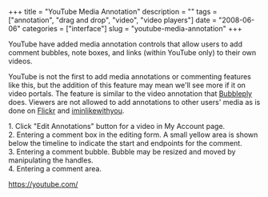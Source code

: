 +++
title = "YouTube Media Annotation"
description = ""
tags = ["annotation", "drag and drop", "video", "video players"]
date = "2008-06-06"
categories = ["interface"]
slug = "youtube-media-annotation"
+++


<p>YouTube have added media annotation controls that allow users to add comment bubbles, note boxes, and links (within YouTube only) to their own videos. </p>
<p>YouTube is not the first to add media annotations or commenting features like this, but the addition of this feature may mean we'll see more if it on video portals. The feature is similar to the video annotation that <a href="http://www.bubbleply.com/">Bubbleply</a> does. Viewers are not allowed to add annotations to other users' media as is done on <a href="http://flickr.com/">Flickr</a> and <a href="iminlikewithyou-comments.html">iminlikewithyou</a>.</p>
<div id="screens-full" class="clear"><div class="caption">1. Click &quot;Edit Annotations&quot; button for a video in My Account page.</div><div class="fullimg clear"><a href="http://media.konigi.com/interface/youtube-annotations-1.png" class="group" rel="group" title="1. Click &quot;Edit Annotations&quot; button for a video in My Account page."><img src="http://media.konigi.com/interface/youtube-annotations-1.png" alt="" class="img-responsive"></a></div></div><div id="screens-full" class="clear"><div class="caption">2. Entering a comment box in the editing form. A small yellow area is shown below the timeline to indicate the start and endpoints for the comment.</div><div class="fullimg clear"><a href="http://media.konigi.com/interface/youtube-annotations-2.png" class="group" rel="group" title="2. Entering a comment box in the editing form. A small yellow area is shown below the timeline to in..."><img src="http://media.konigi.com/interface/youtube-annotations-2.png" alt="" class="img-responsive"></a></div></div><div id="screens-full" class="clear"><div class="caption">3. Entering a comment bubble. Bubble may be resized and moved by manipulating the handles.</div><div class="fullimg clear"><a href="http://media.konigi.com/interface/youtube-annotations-3.png" class="group" rel="group" title="3. Entering a comment bubble. Bubble may be resized and moved by manipulating the handles."><img src="http://media.konigi.com/interface/youtube-annotations-3.png" alt="" class="img-responsive"></a></div></div><div id="screens-full" class="clear"><div class="caption">4. Entering a comment area.</div><div class="fullimg clear"><a href="http://media.konigi.com/interface/youtube-annotations-4.png" class="group" rel="group" title="4. Entering a comment area."><img src="http://media.konigi.com/interface/youtube-annotations-4.png" alt="" class="img-responsive"></a></div></div>        
<p><a href="https://youtube.com/">https://youtube.com/</a></p>

